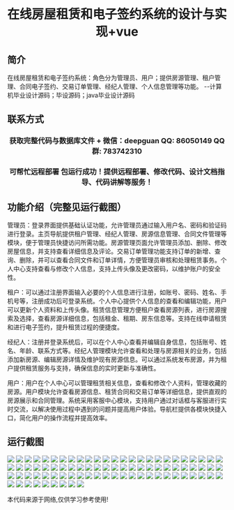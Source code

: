 <p><h1 align="center">在线房屋租赁和电子签约系统的设计与实现+vue</h1></p>

## 简介
在线房屋租赁和电子签约系统：角色分为管理员、用户；提供房源管理、租户管理、合同电子签约、交易订单管理、经纪人管理、个人信息管理等功能。    --计算机毕业设计源码；毕设源码；java毕业设计源码


## 联系方式
<p><h3 align="center">获取完整代码与数据库文件 + 微信：deepguan QQ: 86050149 QQ群: 783742310</h3></p>
<p><h3 align="center">可帮忙远程部署 包运行成功！提供远程部署、修改代码、设计文档指导、代码讲解等服务！</h3></p>

## 功能介绍（完整见运行截图）
管理员：登录界面提供基础认证功能，允许管理员通过输入用户名、密码和验证码进行登录。主页导航提供租户管理、经纪人管理、房源信息管理、合同文件管理等模块，便于管理员快捷访问所需功能。房源管理页面允许管理员添加、删除、修改房屋信息，并支持查看详细信息及评论。交易订单管理功能支持订单的新增、查询、删除，并可以查看合同文件和订单详情，方便管理员审核和处理租赁事务。个人中心支持查看与修改个人信息，支持上传头像及更改密码，以维护账户的安全性。

租户：可以通过注册界面输入必要的个人信息进行注册，如账号、密码、姓名、手机号等，注册成功后可登录系统。个人中心提供个人信息的查看和编辑功能，用户可以更新个人资料和上传头像。租赁信息管理方便租户查看房源列表，进行房源搜索及选择，查看房源详细信息，包括租金、租期、房东信息等。支持在线申请租赁和进行电子签约，提升租赁过程的便捷度。

经纪人：注册并登录系统后，可以在个人中心查看并编辑自身信息，包括账号、姓名、年龄、联系方式等。经纪人管理模块允许查看和处理与房源相关的业务，包括添加新房源、编辑房源详情及维护现有房源信息。可以通过系统发布房源，并为租户提供租赁服务与支持，确保信息的实时更新与准确性。

用户：用户在个人中心可以管理租赁相关信息，查看和修改个人资料，管理收藏的房源。用户模块允许查看房源信息、租赁合同和交易订单等详细信息，提供直观的房源展示和合同管理。系统采用客服中心模块，支持用户通过对话框与客服进行实时交流，以解决使用过程中遇到的问题并提高用户体验。导航栏提供各模块快捷入口，简化用户的操作流程并提高效率。


## 运行截图
![](img/001.jpg)
![](img/002.jpg)
![](img/003.jpg)
![](img/004.jpg)
![](img/005.jpg)
![](img/006.jpg)
![](img/007.jpg)
![](img/008.jpg)
![](img/009.jpg)
![](img/010.jpg)
![](img/011.jpg)
![](img/012.jpg)
![](img/013.jpg)
![](img/014.jpg)
![](img/015.jpg)
![](img/016.jpg)
![](img/017.jpg)
![](img/018.jpg)
![](img/019.jpg)
![](img/020.jpg)
![](img/021.jpg)
![](img/022.jpg)
![](img/023.jpg)
![](img/024.jpg)
![](img/025.jpg)
![](img/026.jpg)
![](img/027.jpg)
![](img/028.jpg)
![](img/029.jpg)
![](img/030.jpg)
![](img/031.jpg)
![](img/032.jpg)
![](img/033.jpg)
![](img/034.jpg)
![](img/035.jpg)
![](img/036.jpg)
![](img/037.jpg)
![](img/038.jpg)
![](img/039.jpg)
![](img/040.jpg)
![](img/041.jpg)
![](img/042.jpg)
![](img/043.jpg)
![](img/044.jpg)
![](img/045.jpg)
![](img/046.jpg)
![](img/047.jpg)
![](img/048.jpg)
![](img/049.jpg)
![](img/050.jpg)
![](img/051.jpg)
![](img/052.jpg)
![](img/053.jpg)
![](img/054.jpg)
![](img/055.jpg)
![](img/056.jpg)
![](img/057.jpg)
![](img/058.jpg)
![](img/059.jpg)
![](img/060.jpg)
![](img/061.jpg)
![](img/062.jpg)
![](img/063.jpg)
![](img/064.jpg)
![](img/065.jpg)
![](img/066.jpg)
![](img/067.jpg)
![](img/068.jpg)
![](img/069.jpg)
![](img/070.jpg)
![](img/071.jpg)
![](img/072.jpg)
![](img/073.jpg)
![](img/074.jpg)
![](img/075.jpg)
![](img/076.jpg)
![](img/077.jpg)
![](img/078.jpg)
![](img/079.jpg)
![](img/080.jpg)
![](img/081.jpg)
![](img/082.jpg)
![](img/083.jpg)
![](img/084.jpg)

<p>本代码来源于网络,仅供学习参考使用!</p>
